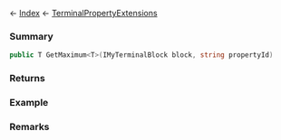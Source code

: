 ← [Index](Api-Index) ← [TerminalPropertyExtensions](Sandbox.ModAPI.Interfaces.TerminalPropertyExtensions)

### Summary

```csharp
public T GetMaximum<T>(IMyTerminalBlock block, string propertyId)
```

### Returns

### Example

### Remarks

